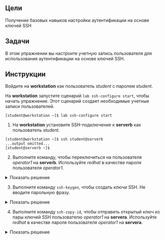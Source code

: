 ## Цели

Получение базовых навыков настройки аутентификации на основе ключей SSH

## Задачи

В этом упражнении вы настроите учетную запись пользователя для использования аутентификации на основе ключей SSH.

## Инструкции

Войдите на **workstation** как пользователь *student* с паролем *student*.

На **workstation** запустите сценарий `lab ssh-configure start`, чтобы начать упражнение. Этот сценарий создает необходимые учетные записи пользователей.

```
[student@workstation ~]$ lab ssh-configure start
```

1.	На **workstation** установите SSH-подключение к **serverb** как пользователь *student*.

  ```
  [student@workstation ~]$ ssh student@serverb
  ...output omitted...
  [student@serverb ~]$ 
  ```

2.	Выполните команду, чтобы переключиться на пользователя *operator1* на **serverb**. Используйте *redhat* в качестве пароля пользователя *operator1*.

  <details>
  <summary>Показать решение</summary>
  ```
  [student@serverb ~]$ su - operator1
  Password: redhat
  [operator1@serverb ~]$ 
  ```
  </details>

3.	Выполните команду `ssh-keygen`, чтобы создать ключи SSH. Не вводите парольную фразу.

  <details>
  <summary>Показать решение</summary>
  ```
  [operator1@serverb ~]$ ssh-keygen
  Generating public/private rsa key pair.
  Enter file in which to save the key (/home/operator1/.ssh/id_rsa): Enter
  Created directory '/home/operator1/.ssh'.
  Enter passphrase (empty for no passphrase): Enter
  Enter same passphrase again: Enter
  Your identification has been saved in /home/operator1/.ssh/id_rsa.
  Your public key has been saved in /home/operator1/.ssh/id_rsa.pub.
  The key fingerprint is:
  SHA256:JainiQdnRosC+xXhOqsJQQLzBNUldb+jJbyrCZQBERI operator1@serverb.lab.example.com
  The key's randomart image is:
  +---[RSA 2048]----+
  |E+*+ooo .        |
  |.= o.o o .       |
  |o.. = . . o      |
  |+. + * . o .     |
  |+ = X . S +      |
  | + @ +   = .     |
  |. + =   o        |
  |.o . . . .       |
  |o     o..        |
  +----[SHA256]-----+
  ```
  </details>

4.	Выполните команду `ssh-copy-id`, чтобы отправить открытый ключ из пары ключей SSH пользователю *operator1* на **servera**. Используйте *redhat* в качестве пароля пользователя *operator1* на **servera**.

  <details>
  <summary>Показать решение</summary>
  ```
  [operator1@serverb ~]$ ssh-copy-id operator1@servera
  /usr/bin/ssh-copy-id: INFO: Source of key(s) to be installed: "/home/operator1/.ssh/id_rsa.pub"
  The authenticity of host 'servera (172.25.250.10)' can't be established.
  ECDSA key fingerprint is SHA256:ERTdjooOIrIwVSZQnqD5or+JbXfidg0udb3DXBuHWzA.
  Are you sure you want to continue connecting (yes/no)? yes
  /usr/bin/ssh-copy-id: INFO: attempting to log in with the new key(s), to filter out any that are already installed
  /usr/bin/ssh-copy-id: INFO: 1 key(s) remain to be installed -- if you are prompted now it is to install the new keys
  operator1@servera's password: redhat
  Number of key(s) added: 1

  Now try logging into the machine, with:   "ssh 'operator1@servera'"
  and check to make sure that only the key(s) you wanted were added.
  ```
  </details>

5.	Удаленно выполните команду `hostname` на **servera** с использованием SSH, не обращаясь к удаленной интерактивной оболочке.

  <details>
  <summary>Показать решение</summary>
  ```
  [operator1@serverb ~]$ ssh operator1@servera hostname
  servera.lab.example.com
  ```
  </details>

  Обратите внимание, что предыдущая команда `ssh` не запрашивала пароль, поскольку она использовала не защищенный парольной фразой закрытый ключ с экспортированным открытым ключом, чтобы пройти аутентификацию на servera от имени пользователя *operator1*. Этот подход небезопасен, поскольку любой пользователь, имеющий доступ к файлу закрытого ключа, может войти на servera как пользователь *operator1*. Безопасной альтернативой является защита закрытого ключа парольной фразой. Это мы сделаем на следующем шаге.

  Выполните команду `ssh-keygen`, чтобы создать еще один набор ключей SSH, защищенных парольной фразой. Сохраните ключ как **/home/operator1/.ssh/key2**. Используйте *redhatpass* в качестве парольной фразы для закрытого ключа.

  <details>
  <summary>Предупреждение</summary>

  Если не указать файл, в котором должен быть сохранен ключ, будет использоваться файл по умолчанию (**/home/user/.ssh/id_rsa**). Вы уже использовали имя файла по умолчанию при создании ключей SSH на предыдущем шаге, поэтому важно указать нестандартный файл, в противном случае существующие ключи SSH будут перезаписаны.
  </details>

  <details>
  <summary>Показать решение</summary>
  ```
  [operator1@serverb ~]$ ssh-keygen -f .ssh/key2
  Generating public/private rsa key pair.
  Enter passphrase (empty for no passphrase): redhatpass
  Enter same passphrase again: redhatpass
  Your identification has been saved in .ssh/key2.
  Your public key has been saved in .ssh/key2.pub.
  The key fingerprint is:
  SHA256:OCtCjfPm5QrbPBgqbEIWCcw5AI4oSlMEbgLrBQ1HWKI operator1@serverb.lab.example.com
  The key's randomart image is:
  +---[RSA 2048]----+
  |O=X*             |
  |OB=.             |
  |E*o.             |
  |Booo   .         |
  |..= . o S        |
  | +.o   o         |
  |+.oo+ o          |
  |+o.O.+           |
  |+ . =o.          |
  +----[SHA256]-----+
  ```
  </details>

6.	Выполните команду `ssh-copy-id`, чтобы отправить открытый ключ из пары ключей, защищенной парольной фразой, пользователю *operator1* на **servera**.

  <details>
  <summary>Показать решение</summary>
  ```
  [operator1@serverb ~]$ ssh-copy-id -i .ssh/key2.pub operator1@servera
  /usr/bin/ssh-copy-id: INFO: Source of key(s) to be installed: ".ssh/key2.pub"
  /usr/bin/ssh-copy-id: INFO: attempting to log in with the new key(s), to filter out any that are already installed
  /usr/bin/ssh-copy-id: INFO: 1 key(s) remain to be installed -- if you are prompted now it is to install the new keys

  Number of key(s) added: 1

  Now try logging into the machine, with:   "ssh 'operator1@servera'"
  and check to make sure that only the key(s) you wanted were added.
  ```
  </details>

  Обратите внимание, что предыдущая команда `ssh-copy-id` не запрашивала пароль, поскольку она использовала открытый ключ для закрытого ключа, не защищенного парольной фразой, который вы экспортировали на **servera** на предыдущем шаге.

7.	Удаленно выполните команду `hostname` на **servera** с использованием SSH, не обращаясь к удаленной интерактивной оболочке. Используйте **/home/operator1/.ssh/key2** как файл идентификационных данных. Укажите *redhatpass* в качестве парольной фразы, которую вы настроили для закрытого ключа на предыдущем шаге.

  <details>
  <summary>Показать решение</summary>
  ```
  [operator1@serverb ~]$ ssh -i .ssh/key2 operator1@servera hostname
  Enter passphrase for key '.ssh/key2': redhatpass
  servera.lab.example.com
  ```
  </details>

  Обратите внимание, что предыдущая команда `ssh` запросила у вас парольную фразу, которую вы использовали для защиты закрытого ключа из пары ключей SSH. Эта парольная фраза защищает закрытый ключ. Если злоумышленник получит доступ к закрытому ключу, он не сможет использовать его для доступа к другим системам, поскольку сам закрытый ключ защищен парольной фразой. Команда `ssh` использует парольную фразу, отличную от парольной фразы пользователя *operator1* на **servera** , и пользователям необходимо знать обе.

  Используйте команду `ssh-agent`, как на следующем шаге, чтобы избежать интерактивного ввода парольной фразы при входе в систему через SSH. Использование `ssh-agent` удобнее и безопаснее в ситуациях, когда администраторы регулярно входят в удаленные системы.

8.	Выполните команду `ssh-agent` в своей оболочке Bash и добавьте защищенный парольной фразой закрытый ключ (**/home/operator1/.ssh/key2**) из пары ключей SSH в сеанс оболочки.

  <details>
  <summary>Показать решение</summary>
  ```
  [operator1@serverb ~]$ eval $(ssh-agent)
  Agent pid 21032
  [operator1@serverb ~]$ ssh-add .ssh/key2
  Enter passphrase for .ssh/key2: redhatpass
  Identity added: .ssh/key2 (operator1@serverb.lab.example.com)
  ```
  </details>

  Предыдущая команда `eval` запустила программу `ssh-agent` и настроила этот сеанс оболочки на ее использование. Затем вы использовали команду `ssh-add`, чтобы предоставить программе `ssh-agent` разблокированный закрытый ключ.

9.	Удаленно выполните команду `hostname` на **servera**, не обращаясь к удаленной интерактивной оболочке. Используйте **/home/operator1/.ssh/key2** как файл идентификационных данных.

  <details>
  <summary>Показать решение</summary>
  ```
  [operator1@serverb ~]$ ssh -i .ssh/key2 operator1@servera hostname
  servera.lab.example.com
  ```
  </details>

  Обратите внимание, что предыдущая команда `ssh` не предложила ввести парольную фразу в интерактивном режиме.

10.	Откройте еще один терминал на **workstation** и установите SSH-подключение к **serverb** как пользователь *student*.

  <details>
  <summary>Показать решение</summary>
  ```
  [student@workstation ~]$ ssh student@serverb
  ...output omitted...
  [student@serverb ~]$ 
  ```
  </details>

11.	На **serverb** переключитесь на пользователя *operator1* и установите SSH-подключение к **servera**. Используйте **/home/operator1/.ssh/key2** в качестве файла идентификационных данных для прохождения аутентификации с использованием ключей SSH.

  <details>
  <summary>Показать решение</summary>

  11.1.	Выполните команду `su`, чтобы переключиться на пользователя *operator1*. Используйте *redhat* в качестве пароля пользователя *operator1*.

  ```
  [student@serverb ~]$ su - operator1
  Password: redhat
  [operator1@serverb ~]$ 
  ```

  11.2.	Установите SSH-подключение к **servera** как пользователь *operator1*.

  ```
  [operator1@serverb ~]$ ssh -i .ssh/key2 operator1@servera
  Enter passphrase for key '.ssh/key2': redhatpass
  ...output omitted...
  [operator1@servera ~]$ 
  ```

  Обратите внимание, что предыдущая команда `ssh` запросила интерактивный ввод парольной фразы, поскольку вы попытались установить SSH-подключение не из оболочки, которую использовали для запуска `ssh-agent`.
  </details>

12.	Выйдите из всех оболочек, используемых на втором терминале.

  12.1.	Выйдите с **servera**.

  ```
  [operator1@servera ~]$ exit
  logout
  Connection to servera closed.
  [operator1@serverb ~]$ 
  ```

  12.2.	Выйдите из оболочек пользователей *operator1* и *student* на **serverb**, чтобы вернуться в оболочку пользователя *student* на **workstation**.

  ```
  [operator1@serverb ~]$ exit
  logout
  [student@serverb ~]$ exit
  logout
  Connection to serverb closed.
  [student@workstation ~]$ 
  ```

  12.3.	Закройте второй терминал на **workstation**.

  ```
  [student@workstation ~]$ exit
  ```

13.	Выйдите с **serverb** на первом терминале и завершите это упражнение.

  13.1.	На первом терминале выйдите из командной оболочки пользователя *operator1* на **serverb**.

  ```
  [operator1@serverb ~]$ exit
  logout
  [student@serverb ~]$ 
  ```

  Выполнение команды `exit` привело к выходу из командной оболочки пользователя *operator1*. Сеанс оболочки с активной программой `ssh-agent` был завершен, и вы вернулись в оболочку пользователя *student* на **serverb**.

  13.2.	Выйдите из командной оболочки пользователя *student* на **serverb**, чтобы вернуться в оболочку пользователя *student* на **workstation**.

  ```
  [student@serverb ~]$ exit
  logout
  Connection to serverb closed.
  [student@workstation ~]$ 
  ```

## Конец

На **workstation** запустите сценарий `lab ssh-configure finish,` чтобы закончить упражнение.

```
[student@workstation ~]$ lab ssh-configure finish
```

Упражнение завершено.

